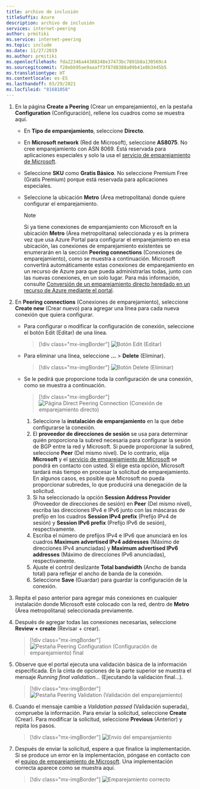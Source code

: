 ```yaml
---
title: archivo de inclusión
titleSuffix: Azure
description: archivo de inclusión
services: internet-peering
author: prmitiki
ms.service: internet-peering
ms.topic: include
ms.date: 11/27/2019
ms.author: prmitiki
ms.openlocfilehash: fda22346a44388248e37473bc7891b8a130569c4
ms.sourcegitcommit: f28ebb95ae9aaaff3f87d8388a09b41e0b3445b5
ms.translationtype: HT
ms.contentlocale: es-ES
ms.lasthandoff: 03/29/2021
ms.locfileid: "81681058"
---
```

1. En la página **Create a Peering** (Crear un emparejamiento), en la pestaña **Configuration** (Configuración), rellene los cuadros como se muestra aquí.

    * En **Tipo de emparejamiento**, seleccione **Directo**.
    * En **Microsoft network** (Red de Microsoft), seleccione **AS8075**. No cree emparejamiento con ASN 8069. Está reservada para aplicaciones especiales y solo la usa el [servicio de emparejamiento de Microsoft](mailto:peering@microsoft.com).
    * Seleccione **SKU** como **Gratis Básico**. No seleccione Premium Free (Gratis Premium) porque está reservada para aplicaciones especiales.
    * Seleccione la ubicación **Metro** (Área metropolitana) donde quiere configurar el emparejamiento.

        > [!NOTE]
        > Si ya tiene conexiones de emparejamiento con Microsoft en la ubicación **Metro** (Área metropolitana) seleccionada y es la primera vez que usa Azure Portal para configurar el emparejamiento en esa ubicación, las conexiones de emparejamiento existentes se enumerarán en la sección **Peering connections** (Conexiones de emparejamiento), como se muestra a continuación. Microsoft convertirá automáticamente estas conexiones de emparejamiento en un recurso de Azure para que pueda administrarlas todas, junto con las nuevas conexiones, en un solo lugar. Para más información, consulte [Conversión de un emparejamiento directo heredado en un recurso de Azure mediante el portal](../howto-legacy-direct-portal.md).
        >

1. En **Peering connections** (Conexiones de emparejamiento), seleccione **Create new** (Crear nuevo) para agregar una línea para cada nueva conexión que quiera configurar.

    * Para configurar o modificar la configuración de conexión, seleccione el botón Edit (Editar) de una línea.

        > [!div class="mx-imgBorder"]
        > ![Botón Edit (Editar)](../media/setup-direct-conf-tab-edit.png)
    
    * Para eliminar una línea, seleccione **...**  > **Delete** (Eliminar).

        > [!div class="mx-imgBorder"]
        > ![Botón Delete (Eliminar)](../media/setup-direct-conf-tab-delete.png)

    * Se le pedirá que proporcione toda la configuración de una conexión, como se muestra a continuación.

         > [!div class="mx-imgBorder"]
         > ![Página Direct Peering Connection (Conexión de emparejamiento directo)](../media/setup-direct-conf-tab-connection.png)

        1. Seleccione la **instalación de emparejamiento** en la que debe configurarse la conexión.
        1. El **proveedor de direcciones de sesión** se usa para determinar quién proporciona la subred necesaria para configurar la sesión de BGP entre la red y Microsoft. Si puede proporcionar la subred, seleccione **Peer** (Del mismo nivel). De lo contrario, elija **Microsoft** y el [servicio de emparejamiento de Microsoft](mailto:peering@microsoft.com) se pondrá en contacto con usted. Si elige esta opción, Microsoft tardará más tiempo en procesar la solicitud de emparejamiento. En algunos casos, es posible que Microsoft no pueda proporcionar subredes, lo que producirá una denegación de la solicitud.
        1. Si ha seleccionado la opción **Session Address Provider** (Proveedor de direcciones de sesión) en **Peer** (Del mismo nivel), escriba las direcciones IPv4 e IPv6 junto con las máscaras de prefijo en los cuadros **Session IPv4 prefix** (Prefijo IPv4 de sesión) y **Session IPv6 prefix** (Prefijo IPv6 de sesión), respectivamente.
        1. Escriba el número de prefijos IPv4 e IPv6 que anunciará en los cuadros **Maximum advertised IPv4 addresses** (Máximo de direcciones IPv4 anunciadas) y **Maximum advertised IPv6 addresses** (Máximo de direcciones IPv6 anunciadas), respectivamente.
        1. Ajuste el control deslizante **Total bandwidth** (Ancho de banda total) para reflejar el ancho de banda de la conexión.
        1. Seleccione **Save** (Guardar) para guardar la configuración de la conexión.

1. Repita el paso anterior para agregar más conexiones en cualquier instalación donde Microsoft esté colocado con la red, dentro de **Metro** (Área metropolitana) seleccionada previamente.

1. Después de agregar todas las conexiones necesarias, seleccione **Review + create** (Revisar + crear).

    > [!div class="mx-imgBorder"]
    > ![Pestaña Peering Configuration (Configuración de emparejamiento) final](../media/setup-direct-conf-tab-final.png)

1. Observe que el portal ejecuta una validación básica de la información especificada. En la cinta de opciones de la parte superior se muestra el mensaje *Running final validation...* (Ejecutando la validación final...).

    > [!div class="mx-imgBorder"]
    > ![Pestaña Peering Validation (Validación del emparejamiento)](../media/setup-direct-review-tab-validation.png)

1. Cuando el mensaje cambie a *Validation passed* (Validación superada), compruebe la información. Para enviar la solicitud, seleccione **Create** (Crear). Para modificar la solicitud, seleccione **Previous** (Anterior) y repita los pasos.

    > [!div class="mx-imgBorder"]
    > ![Envío del emparejamiento](../media/setup-direct-review-tab-submit.png)

1. Después de enviar la solicitud, espere a que finalice la implementación. Si se produce un error en la implementación, póngase en contacto con el [equipo de emparejamiento de Microsoft](mailto:peering@microsoft.com). Una implementación correcta aparece como se muestra aquí.

    > [!div class="mx-imgBorder"]
    > ![Emparejamiento correcto](../media/setup-direct-success.png)
